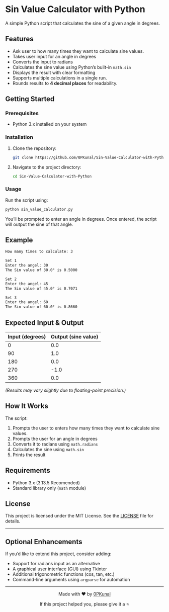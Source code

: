# Sin Value Calculator with Python

A simple Python script that calculates the sine of a given angle in degrees.

##  Features

- Ask user to how many times they want to calculate sine values.
- Takes user input for an angle in degrees
- Converts the input to radians
- Calculates the sine value using Python’s built-in `math.sin`
- Displays the result with clear formatting
- Supports multiple calculations in a single run.
- Rounds results to **4 decimal places** for readability.

##  Getting Started

### Prerequisites

- Python 3.x installed on your system

### Installation

1. Clone the repository:
   ```bash
   git clone https://github.com/0PKunal/Sin-Value-Calculator-with-Python.git


2. Navigate to the project directory:

   ```bash
   cd Sin-Value-Calculator-with-Python
   ```

### Usage

Run the script using:

```bash
python sin_value_calculator.py
```

You’ll be prompted to enter an angle in degrees. Once entered, the script will output the sine of that angle.

## Example

```bash
How many times to calculate: 3

Set 1
Enter the angel: 30
The Sin value of 30.0° is 0.5000

Set 2
Enter the angel: 45
The Sin value of 45.0° is 0.7071

Set 3
Enter the angel: 60
The Sin value of 60.0° is 0.8660
```

## Expected Input & Output

| Input (degrees) | Output (sine value) |
| --------------- | ------------------- |
| 0               | 0.0                 |
| 90              | 1.0                 |
| 180             | 0.0                 |
| 270             | -1.0                |
| 360             | 0.0                 |

*(Results may vary slightly due to floating-point precision.)*

## How It Works

The script:
1. Prompts the user to enters how many times they want to calculate sine values.
2. Prompts the user for an angle in degrees
3. Converts it to radians using `math.radians`
4. Calculates the sine using `math.sin`
5. Prints the result

## Requirements

* Python 3.x (3.13.5 Recomended)
* Standard library only (`math` module)

## License

This project is licensed under the MIT License. See the [LICENSE](LICENSE) file for details.

---

## Optional Enhancements

If you’d like to extend this project, consider adding:

* Support for radians input as an alternative
* A graphical user interface (GUI) using Tkinter
* Additional trigonometric functions (cos, tan, etc.)
* Command-line arguments using `argparse` for automation
---
<div align="center">
  <p>Made with ❤️ by <a href="https://github.com/0PKunal">0PKunal</a></p>
  <p>If this project helped you, please give it a ⭐️</p>
</div>
